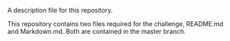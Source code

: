 A description file for this repository.

This repository contains two files required for the challenge, README.md and Markdown.md. Both are contained in the master branch.
